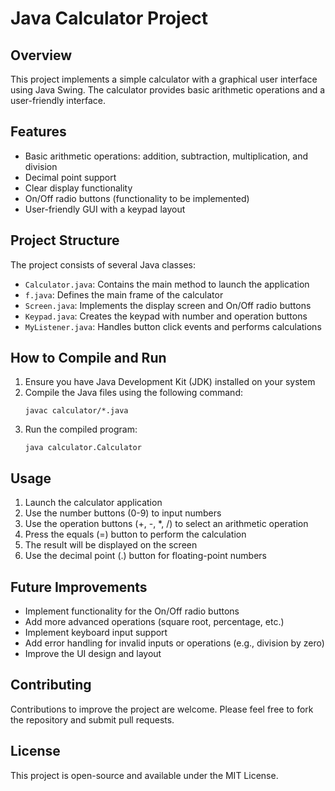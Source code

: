 # Java Calculator Project

## Overview
This project implements a simple calculator with a graphical user interface using Java Swing. The calculator provides basic arithmetic operations and a user-friendly interface.

## Features
- Basic arithmetic operations: addition, subtraction, multiplication, and division
- Decimal point support
- Clear display functionality
- On/Off radio buttons (functionality to be implemented)
- User-friendly GUI with a keypad layout

## Project Structure
The project consists of several Java classes:
- `Calculator.java`: Contains the main method to launch the application
- `f.java`: Defines the main frame of the calculator
- `Screen.java`: Implements the display screen and On/Off radio buttons
- `Keypad.java`: Creates the keypad with number and operation buttons
- `MyListener.java`: Handles button click events and performs calculations

## How to Compile and Run
1. Ensure you have Java Development Kit (JDK) installed on your system
2. Compile the Java files using the following command:
   ```
   javac calculator/*.java
   ```
3. Run the compiled program:
   ```
   java calculator.Calculator
   ```

## Usage
1. Launch the calculator application
2. Use the number buttons (0-9) to input numbers
3. Use the operation buttons (+, -, *, /) to select an arithmetic operation
4. Press the equals (=) button to perform the calculation
5. The result will be displayed on the screen
6. Use the decimal point (.) button for floating-point numbers

## Future Improvements
- Implement functionality for the On/Off radio buttons
- Add more advanced operations (square root, percentage, etc.)
- Implement keyboard input support
- Add error handling for invalid inputs or operations (e.g., division by zero)
- Improve the UI design and layout

## Contributing
Contributions to improve the project are welcome. Please feel free to fork the repository and submit pull requests.

## License
This project is open-source and available under the MIT License.
